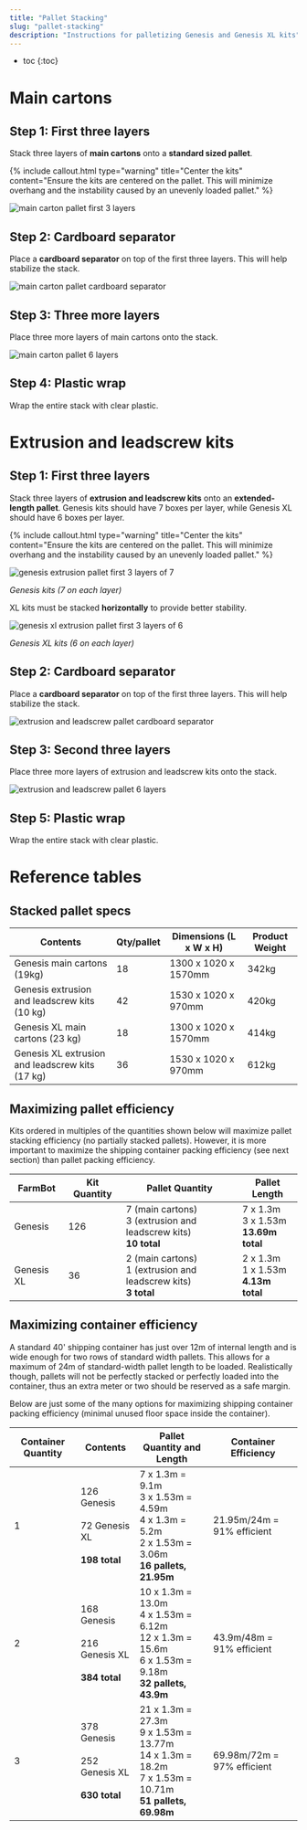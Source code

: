 ```yaml
---
title: "Pallet Stacking"
slug: "pallet-stacking"
description: "Instructions for palletizing Genesis and Genesis XL kits"
---
```


* toc
{:toc}

# Main cartons

## Step 1: First three layers

Stack three layers of **main cartons** onto a **standard sized pallet**.

{%
include callout.html
type="warning"
title="Center the kits"
content="Ensure the kits are centered on the pallet. This will minimize overhang and the instability caused by an unevenly loaded pallet."
%}

![main carton pallet first 3 layers](_images/main_carton_pallet_first_3_layers.png)

## Step 2: Cardboard separator

Place a **cardboard separator** on top of the first three layers. This will help stabilize the stack.

![main carton pallet cardboard separator](_images/main_carton_pallet_cardboard_separator.png)

## Step 3: Three more layers

Place three more layers of main cartons onto the stack.

![main carton pallet 6 layers](_images/main_carton_pallet_6_layers.png)

## Step 4: Plastic wrap

Wrap the entire stack with clear plastic.

# Extrusion and leadscrew kits

## Step 1: First three layers

Stack three layers of **extrusion and leadscrew kits** onto an **extended-length pallet**. Genesis kits should have 7 boxes per layer, while Genesis XL should have 6 boxes per layer.

{%
include callout.html
type="warning"
title="Center the kits"
content="Ensure the kits are centered on the pallet. This will minimize overhang and the instability caused by an unevenly loaded pallet."
%}

![genesis extrusion pallet first 3 layers of 7](_images/genesis_extrusion_pallet_first_3_layers_of_7.png)

_Genesis kits (7 on each layer)_

XL kits must be stacked **horizontally** to provide better stability.

![genesis xl extrusion pallet first 3 layers of 6](_images/genesis_xl_extrusion_pallet_first_3_layers_of_6.png)

_Genesis XL kits (6 on each layer)_

## Step 2: Cardboard separator

Place a **cardboard separator** on top of the first three layers. This will help stabilize the stack.

![extrusion and leadscrew pallet cardboard separator](_images/extrusion_and_leadscrew_pallet_cardboard_separator.png)

## Step 3: Second three layers

Place three more layers of extrusion and leadscrew kits onto the stack.

![extrusion and leadscrew pallet 6 layers](_images/extrusion_and_leadscrew_pallet_6_layers.png)

## Step 5: Plastic wrap

Wrap the entire stack with clear plastic.

# Reference tables

## Stacked pallet specs

|Contents                                           |Qty/pallet|Dimensions (L x W x H)|Product Weight|
|---------------------------------------------------|----------|----------------------|--------------|
|Genesis main cartons (19kg)                        |18        |1300 x 1020 x 1570mm  |342kg
|Genesis extrusion and leadscrew kits (10 kg)       |42        |1530 x 1020 x 970mm   |420kg
|Genesis XL main cartons (23 kg)                    |18        |1300 x 1020 x 1570mm  |414kg
|Genesis XL extrusion and leadscrew kits (17 kg)    |36        |1530 x 1020 x 970mm   |612kg

## Maximizing pallet efficiency

Kits ordered in multiples of the quantities shown below will maximize pallet stacking efficiency (no partially stacked pallets). However, it is more important to maximize the shipping container packing efficiency (see next section) than pallet packing efficiency.

|FarmBot     |Kit Quantity |Pallet Quantity               |Pallet Length                 |
|------------|-------------|------------------------------|------------------------------|
|Genesis     |126          |7 (main cartons)<br>3 (extrusion and leadscrew kits)<br>**10 total**|7 x 1.3m<br>3 x 1.53m<br>**13.69m total**
|Genesis XL  |36           |2 (main cartons)<br>1 (extrusion and leadscrew kits)<br>**3 total**|2 x 1.3m<br>1 x 1.53m<br>**4.13m total**

## Maximizing container efficiency

A standard 40' shipping container has just over 12m of internal length and is wide enough for two rows of standard width pallets. This allows for a maximum of 24m of standard-width pallet length to be loaded. Realistically though, pallets will not be perfectly stacked or perfectly loaded into the container, thus an extra meter or two should be reserved as a safe margin.

Below are just some of the many options for maximizing shipping container packing efficiency (minimal unused floor space inside the container).

|Container Quantity            |Contents                      |Pallet Quantity and Length    |Container Efficiency          |
|------------------------------|------------------------------|------------------------------|------------------------------|
|1                             |126 Genesis<br>&nbsp;<br>72 Genesis XL<br>&nbsp;<br>**198 total**|7 x 1.3m = 9.1m<br>3 x 1.53m = 4.59m<br>4 x 1.3m = 5.2m<br>2 x 1.53m = 3.06m<br>**16 pallets, 21.95m**|21.95m/24m = 91% efficient
|2                             |168 Genesis<br>&nbsp;<br>216 Genesis XL<br>&nbsp;<br>**384 total**|10 x 1.3m = 13.0m<br>4 x 1.53m = 6.12m<br>12 x 1.3m = 15.6m<br>6 x 1.53m = 9.18m<br>**32 pallets, 43.9m**|43.9m/48m = 91% efficient
|3                             |378 Genesis<br>&nbsp;<br>252 Genesis XL<br>&nbsp;<br>**630 total**|21 x 1.3m = 27.3m<br>9 x 1.53m = 13.77m<br>14 x 1.3m = 18.2m<br>7 x 1.53m = 10.71m<br>**51 pallets, 69.98m**|69.98m/72m = 97% efficient
